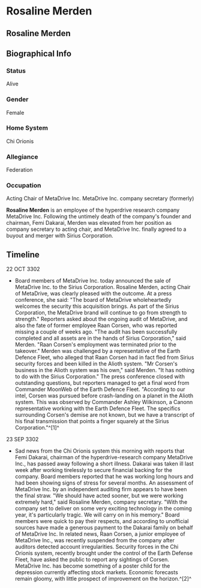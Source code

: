 # Rosaline Merden
## Rosaline Merden

		

## Biographical Info

### Status

Alive

### Gender

Female

### Home System

Chi Orionis

### Allegiance

Federation

### Occupation

Acting Chair of MetaDrive Inc.
MetaDrive Inc. company secretary (formerly)

**Rosaline Merden** is an employee of the hyperdrive research company MetaDrive Inc. Following the untimely death of the company's founder and chairman, Femi Dakarai, Merden was elevated from her position as company secretary to acting chair, and MetaDrive Inc. finally agreed to a buyout and merger with Sirius Corporation.

## Timeline

22 OCT 3302

- Board members of MetaDrive Inc. today announced the sale of MetaDrive Inc. to the Sirius Corporation. Rosaline Merden, acting Chair of MetaDrive, was clearly pleased with the outcome. At a press conference, she said: "The board of MetaDrive wholeheartedly welcomes the security this acquisition brings. As part of the Sirius Corporation, the MetaDrive brand will continue to go from strength to strength." Reporters asked about the ongoing audit of MetaDrive, and also the fate of former employee Raan Corsen, who was reported missing a couple of weeks ago. "The audit has been successfully completed and all assets are in the hands of Sirius Corporation," said Merden. "Raan Corsen's employment was terminated prior to the takeover." Merden was challenged by a representative of the Earth Defence Fleet, who alleged that Raan Corsen had in fact fled from Sirius security forces and been killed in the Alioth system. "Mr Corsen's business in the Alioth system was his own," said Merden. "It has nothing to do with the Sirius Corporation." The press conference closed with outstanding questions, but reporters managed to get a final word from Commander MoonWeb of the Earth Defence Fleet. "According to our intel, Corsen was pursued before crash-landing on a planet in the Alioth system. This was observed by Commander Ashley Wilkinson, a Canonn representative working with the Earth Defence Fleet. The specifics surrounding Corsen's demise are not known, but we have a transcript of his final transmission that points a finger squarely at the Sirius Corporation."^[1]^

23 SEP 3302

- Sad news from the Chi Orionis system this morning with reports that Femi Dakarai, chairman of the hyperdrive-research company MetaDrive Inc., has passed away following a short illness. Dakarai was taken ill last week after working tirelessly to secure financial backing for the company. Board members reported that he was working long hours and had been showing signs of stress for several months. An assessment of MetaDrive Inc. by an independent auditing firm appears to have been the final straw. "We should have acted sooner, but we were working extremely hard," said Rosaline Merden, company secretary. "With the company set to deliver on some very exciting technology in the coming year, it's particularly tragic. We will carry on in his memory." Board members were quick to pay their respects, and according to unofficial sources have made a generous payment to the Dakarai family on behalf of MetaDrive Inc. In related news, Raan Corsen, a junior employee of MetaDrive Inc., was recently suspended from the company after auditors detected account irregularities. Security forces in the Chi Orionis system, recently brought under the control of the Earth Defense Fleet, have asked the public to report any sightings of Corsen. MetaDrive Inc. has become something of a poster child for the depression currently affecting stock markets. Economic forecasts remain gloomy, with little prospect of improvement on the horizon.^[2]^